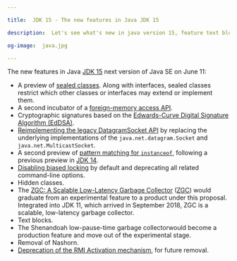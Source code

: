 ```yaml
---

title:  JDK 15 - The new features in Java JDK 15

description:  Let's see what's new in java version 15, feature text blocks, garbage collectors, hidden classes.

og-image:  java.jpg

---
```




The new features in Java [JDK 15](https://openjdk.java.net/projects/jdk/15/) next version of Java SE on June 11:

 - A preview of [sealed classes](https://openjdk.java.net/jeps/360). Along with interfaces, sealed classes restrict which other classes or interfaces may extend or implement them.
- A second incubator of a [foreign-memory access API](https://openjdk.java.net/jeps/383).
 - Cryptographic signatures based on the [Edwards-Curve Digital Signature Algorithm (EdDSA)](https://openjdk.java.net/jeps/339).
 - [Reimplementing the legacy DatagramSocket API](https://openjdk.java.net/jeps/373) by replacing the underlying implementations of the `java.net.datagram.Socket` and `java.net.MulticastSocket`.
 - A second preview of [pattern matching for  `instanceof`](https://openjdk.java.net/jeps/375), following a previous preview in [JDK 14](https://www.infoworld.com/article/3436795/jdk-14-the-new-features-in-java-14.html).
- [Disabling biased locking](https://openjdk.java.net/jeps/374) by default and deprecating all related command-line options.
 - Hidden classes.
 - The [ZGC: A Scalable Low-Latency Garbage Collector](https://openjdk.java.net/jeps/377) ([ZGC](https://openjdk.java.net/jeps/377)) would graduate from an experimental feature to a product under this proposal. Integrated into JDK 11, which arrived in September 2018, ZGC is a scalable, low-latency garbage collector.
 - Text blocks.
 - The Shenandoah low-pause-time garbage collectorwould become a production feature and move out of the experimental stage.
 - Removal of Nashorn.
 - [Deprecation of the RMI Activation mechanism](https://openjdk.java.net/jeps/385), for future removal.
  